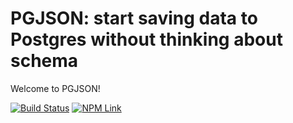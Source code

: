 # PGJSON: start saving data to Postgres without thinking about schema

Welcome to PGJSON!

[![Build Status](https://travis-ci.org/fiatjaf/pgjson.svg?branch=master)](https://travis-ci.org/fiatjaf/pgjson)
[![NPM Link](https://nodei.co/npm/pgjson.png)](https://npmjs.com/pgjson)
